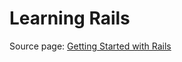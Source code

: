# Learning Rails
Source page: [Getting Started with Rails](https://guides.rubyonrails.org/getting_started.html)
